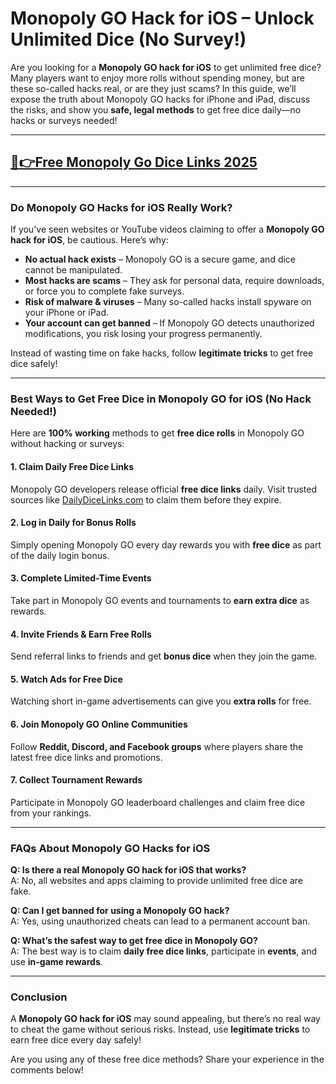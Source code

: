 # **Monopoly GO Hack for iOS – Unlock Unlimited Dice (No Survey!)**

Are you looking for a **Monopoly GO hack for iOS** to get unlimited free dice? Many players want to enjoy more rolls without spending money, but are these so-called hacks real, or are they just scams? In this guide, we’ll expose the truth about Monopoly GO hacks for iPhone and iPad, discuss the risks, and show you **safe, legal methods** to get free dice daily—no hacks or surveys needed!


---
## [🔗👉Free Monopoly Go Dice Links 2025](https://9990.site/mono.html)
---

### Do Monopoly GO Hacks for iOS Really Work?

If you've seen websites or YouTube videos claiming to offer a **Monopoly GO hack for iOS**, be cautious. Here’s why:

- **No actual hack exists** – Monopoly GO is a secure game, and dice cannot be manipulated.
- **Most hacks are scams** – They ask for personal data, require downloads, or force you to complete fake surveys.
- **Risk of malware & viruses** – Many so-called hacks install spyware on your iPhone or iPad.
- **Your account can get banned** – If Monopoly GO detects unauthorized modifications, you risk losing your progress permanently.

Instead of wasting time on fake hacks, follow **legitimate tricks** to get free dice safely!

---

### Best Ways to Get Free Dice in Monopoly GO for iOS (No Hack Needed!)

Here are **100% working** methods to get **free dice rolls** in Monopoly GO without hacking or surveys:

#### 1. **Claim Daily Free Dice Links**  
Monopoly GO developers release official **free dice links** daily. Visit trusted sources like [DailyDiceLinks.com](https://dailydicelinks.com) to claim them before they expire.

#### 2. **Log in Daily for Bonus Rolls**  
Simply opening Monopoly GO every day rewards you with **free dice** as part of the daily login bonus.

#### 3. **Complete Limited-Time Events**  
Take part in Monopoly GO events and tournaments to **earn extra dice** as rewards.

#### 4. **Invite Friends & Earn Free Rolls**  
Send referral links to friends and get **bonus dice** when they join the game.

#### 5. **Watch Ads for Free Dice**  
Watching short in-game advertisements can give you **extra rolls** for free.

#### 6. **Join Monopoly GO Online Communities**  
Follow **Reddit, Discord, and Facebook groups** where players share the latest free dice links and promotions.

#### 7. **Collect Tournament Rewards**  
Participate in Monopoly GO leaderboard challenges and claim free dice from your rankings.

---

### FAQs About Monopoly GO Hacks for iOS

**Q: Is there a real Monopoly GO hack for iOS that works?**  
A: No, all websites and apps claiming to provide unlimited free dice are fake.

**Q: Can I get banned for using a Monopoly GO hack?**  
A: Yes, using unauthorized cheats can lead to a permanent account ban.

**Q: What’s the safest way to get free dice in Monopoly GO?**  
A: The best way is to claim **daily free dice links**, participate in **events**, and use **in-game rewards**.

---

### Conclusion

A **Monopoly GO hack for iOS** may sound appealing, but there’s no real way to cheat the game without serious risks. Instead, use **legitimate tricks** to earn free dice every day safely!

Are you using any of these free dice methods? Share your experience in the comments below!
